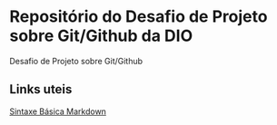 # Repositório do Desafio de Projeto sobre Git/Github da DIO
Desafio de Projeto sobre Git/Github

## Links uteis

[Sintaxe Básica Markdown](https://www.markdownguide.org/basic-syntax/)
